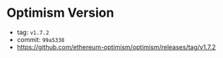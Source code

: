 # Optimism Version

- tag: `v1.7.2`
- commit: `99a5338`
- https://github.com/ethereum-optimism/optimism/releases/tag/v1.7.2
